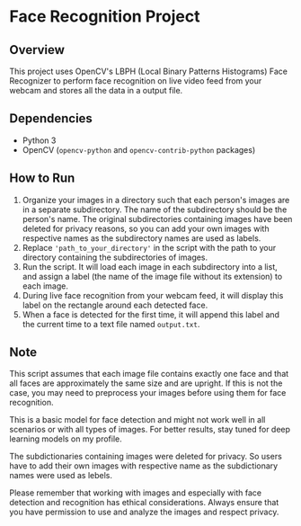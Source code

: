 # Face Recognition Project

## Overview
This project uses OpenCV's LBPH (Local Binary Patterns Histograms) Face Recognizer to perform face recognition on live video feed from your webcam and stores all the data in a output file.

## Dependencies
- Python 3
- OpenCV (`opencv-python` and `opencv-contrib-python` packages)

## How to Run
1. Organize your images in a directory such that each person's images are in a separate subdirectory. The name of the subdirectory should be the person's name. The original subdirectories containing images have been deleted for privacy reasons, so you can add your own images with respective names as the subdirectory names are used as labels.
2. Replace `'path_to_your_directory'` in the script with the path to your directory containing the subdirectories of images.
3. Run the script. It will load each image in each subdirectory into a list, and assign a label (the name of the image file without its extension) to each image.
4. During live face recognition from your webcam feed, it will display this label on the rectangle around each detected face.
5. When a face is detected for the first time, it will append this label and the current time to a text file named `output.txt`.

## Note
This script assumes that each image file contains exactly one face and that all faces are approximately the same size and are upright. If this is not the case, you may need to preprocess your images before using them for face recognition.

This is a basic model for face detection and might not work well in all scenarios or with all types of images. For better results, stay tuned for deep learning models on my profile.

The subdictionaries containing images were deleted for privacy. So users have to add their own images with respective name as the subdictionary names were used as lebels.

Please remember that working with images and especially with face detection and recognition has ethical considerations. Always ensure that you have permission to use and analyze the images and respect privacy.

